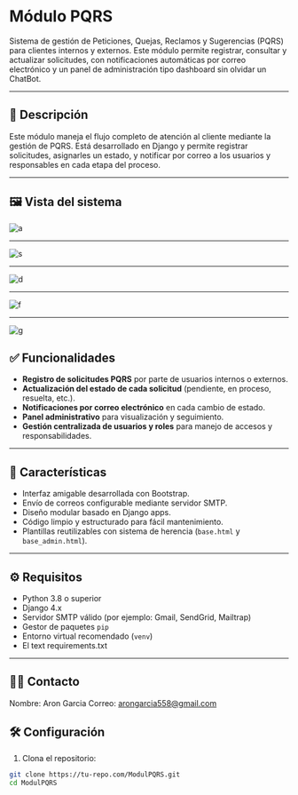 # Módulo PQRS

Sistema de gestión de Peticiones, Quejas, Reclamos y Sugerencias (PQRS) para clientes internos y externos. Este módulo permite registrar, consultar y actualizar solicitudes, con notificaciones automáticas por correo electrónico y un panel de administración tipo dashboard sin olvidar un ChatBot.

---

## 📌 Descripción

Este módulo maneja el flujo completo de atención al cliente mediante la gestión de PQRS. Está desarrollado en Django y permite registrar solicitudes, asignarles un estado, y notificar por correo a los usuarios y responsables en cada etapa del proceso.

---

## 🖼️ Vista del sistema

![a](static/img/Presentacion/a.png)

---

![s](static/img/Presentacion/s.png)

---

![d](static/img/Presentacion/d.png)

---

![f](static/img/Presentacion/f.png)

---

![g](static/img/Presentacion/g.png)

## ✅ Funcionalidades

- **Registro de solicitudes PQRS** por parte de usuarios internos o externos.
- **Actualización del estado de cada solicitud** (pendiente, en proceso, resuelta, etc.).
- **Notificaciones por correo electrónico** en cada cambio de estado.
- **Panel administrativo** para visualización y seguimiento.
- **Gestión centralizada de usuarios y roles** para manejo de accesos y responsabilidades.

---

## 🚀 Características

- Interfaz amigable desarrollada con Bootstrap.
- Envío de correos configurable mediante servidor SMTP.
- Diseño modular basado en Django apps.
- Código limpio y estructurado para fácil mantenimiento.
- Plantillas reutilizables con sistema de herencia (`base.html` y `base_admin.html`).

---

## ⚙️ Requisitos

- Python 3.8 o superior
- Django 4.x
- Servidor SMTP válido (por ejemplo: Gmail, SendGrid, Mailtrap)
- Gestor de paquetes `pip`
- Entorno virtual recomendado (`venv`)
- El text requirements.txt

---

## 👨‍💻 Contacto

Nombre: Aron Garcia
Correo: arongarcia558@gmail.com

## 🛠️ Configuración

1. Clona el repositorio:

```bash
git clone https://tu-repo.com/ModulPQRS.git
cd ModulPQRS

```
